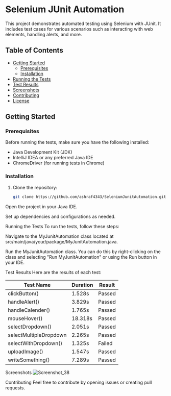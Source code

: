 
# Selenium JUnit Automation

This project demonstrates automated testing using Selenium with JUnit. It includes test cases for various scenarios such as interacting with web elements, handling alerts, and more.

## Table of Contents

- [Getting Started](#getting-started)
  - [Prerequisites](#prerequisites)
  - [Installation](#installation)
- [Running the Tests](#running-the-tests)
- [Test Results](#test-results)
- [Screenshots](#screenshots)
- [Contributing](#contributing)
- [License](#license)

## Getting Started

### Prerequisites

Before running the tests, make sure you have the following installed:

- Java Development Kit (JDK)
- IntelliJ IDEA or any preferred Java IDE
- ChromeDriver (for running tests in Chrome)

### Installation

1. Clone the repository:

   ```bash
   git clone https://github.com/ashraf4343/SeleniumJunitAutomation.git
Open the project in your Java IDE.

Set up dependencies and configurations as needed.

Running the Tests
To run the tests, follow these steps:

Navigate to the MyJunitAutomation class located at src/main/java/your/package/MyJunitAutomation.java.

Run the MyJunitAutomation class. You can do this by right-clicking on the class and selecting "Run MyJunitAutomation" or using the Run button in your IDE.

Test Results
Here are the results of each test:

| Test Name              | Duration | Result  |
|------------------------|----------|---------|
| clickButton()          | 1.528s   | Passed  |
| handleAlert()          | 3.829s   | Passed  |
| handleCalender()       | 1.765s   | Passed  |
| mouseHover()           | 18.318s  | Passed  |
| selectDropdown()       | 2.051s   | Passed  |
| selectMultipleDropdown  | 2.265s   | Passed  |
| selectWithDropdown()   | 1.325s   | Failed  |
| uploadImage()          | 1.547s   | Passed  |
| writeSomething()       | 7.289s   | Passed  |






Screenshots
![Screenshot_38](https://github.com/ashraf4343/SeleniumJunitAutomation/assets/24635317/026acaaa-8547-4c05-8d34-512cdea26600)


Contributing
Feel free to contribute by opening issues or creating pull requests.
